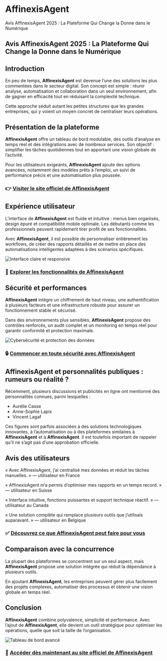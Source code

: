 # AffinexisAgent
Avis AffinexisAgent 2025 : La Plateforme Qui Change la Donne dans le Numérique
## Avis AffinexisAgent 2025 : La Plateforme Qui Change la Donne dans le Numérique

## Introduction
En peu de temps, **AffinexisAgent** est devenue l’une des solutions les plus commentées dans le secteur digital. Son concept est simple : réunir analyse, automatisation et collaboration dans un seul environnement, afin de gagner en efficacité tout en réduisant la complexité technique.

Cette approche séduit autant les petites structures que les grandes entreprises, qui y voient un moyen concret de centraliser leurs opérations.

## Présentation de la plateforme
**AffinexisAgent** offre un tableau de bord modulable, des outils d’analyse en temps réel et des intégrations avec de nombreux services. Son objectif : simplifier les tâches quotidiennes tout en apportant une vision globale de l’activité.

Pour les utilisateurs exigeants, **AffinexisAgent** ajoute des options avancées, notamment des modèles prêts à l’emploi, un suivi de performance précis et une automatisation plus poussée.

### 👉 **[Visiter le site officiel de AffinexisAgent](https://affinexisagent.fr)**

## Expérience utilisateur
L’interface de **AffinexisAgent** est fluide et intuitive : menus bien organisés, design épuré et compatibilité mobile optimale. Les débutants comme les professionnels peuvent rapidement tirer profit de ses fonctionnalités.

Avec **AffinexisAgent**, il est possible de personnaliser entièrement les workflows, de créer des rapports détaillés et de mettre en place des automatisations intelligentes adaptées à des scénarios spécifiques.

![Interface claire et responsive](https://www.hubspot.com/hubfs/media/Utilisationdesproprietespaddingetmarginpourlacreationdunepageweb.jpeg)

### 🔗 **[Explorer les fonctionnalités de AffinexisAgent](https://affinexisagent.fr)**

## Sécurité et performances
**AffinexisAgent** intègre un chiffrement de haut niveau, une authentification à plusieurs facteurs et une infrastructure robuste pour assurer un fonctionnement stable et sécurisé.

Dans des environnements plus sensibles, **AffinexisAgent** propose des contrôles renforcés, un audit complet et un monitoring en temps réel pour garantir conformité et protection maximale.

![Cybersécurité et protection des données](https://www.kbcrawl.com/wp-content/uploads/2025/03/119588580_10222603-scaled.jpg)

### 🔒 **[Commencer en toute sécurité avec AffinexisAgent](https://affinexisagent.fr)**

## AffinexisAgent et personnalités publiques : rumeurs ou réalité ?
Récemment, plusieurs discussions et publicités en ligne ont mentionné des personnalités connues, parmi lesquelles :

- Aurélie Casse
- Anne-Sophie Lapix
- Vincent Lagaf

Ces figures sont parfois associées à des solutions technologiques innovantes, à l’automatisation ou à des plateformes similaires à **AffinexisAgent** et à **AffinexisAgent**. Il est toutefois important de rappeler qu’il ne s’agit pas d’une approbation officielle.

## Avis des utilisateurs
« Avec AffinexisAgent, j’ai centralisé mes données et réduit les tâches manuelles. » — utilisateur en France

« AffinexisAgent m’a permis d’optimiser mes rapports en un temps record. » — utilisateur en Suisse

« Interface intuitive, fonctions puissantes et support technique réactif. » — utilisateur au Canada

« Une solution complète qui remplace plusieurs outils que j’utilisais auparavant. » — utilisateur en Belgique

### ✅ **[Découvrez ce que AffinexisAgent peut faire pour vous](https://affinexisagent.fr)**

## Comparaison avec la concurrence
La plupart des plateformes se concentrent sur un seul aspect, mais **AffinexisAgent** propose une solution intégrée qui réduit la dépendance à plusieurs outils.

En ajoutant **AffinexisAgent**, les entreprises peuvent gérer plus facilement des projets complexes, automatiser des processus et obtenir une vision globale en temps réel.

## Conclusion
**AffinexisAgent** combine polyvalence, simplicité et performance. Avec l’ajout de **AffinexisAgent**, elle devient un outil stratégique pour optimiser les opérations, quelle que soit la taille de l’organisation.

![Tableau de bord avancé](https://images.unsplash.com/photo-1618477247222-acbdb0e159b3?auto=format&fit=crop&w=1170&q=80)

### 🚀 **[Accéder dès maintenant au site officiel de AffinexisAgent](https://affinexisagent.fr)**
